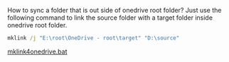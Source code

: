 How to sync a folder that is out side of onedrive root folder? Just use the following command to link the source folder with a target folder inside onedrive root folder.

```cmd
mklink /j "E:\root\OneDrive - root\target" "D:\source"
```

[mklink4onedrive.bat](/assets/scripts/mklink4onedrive.bat)
